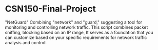 # CSN150-Final-Project
"NetGuard"  Combining "network" and "guard," suggesting a tool for monitoring and controlling network traffic. This script combines packet sniffing, blocking based on an IP range, It serves as a foundation that you can customize based on your specific requirements for network traffic analysis and control.
